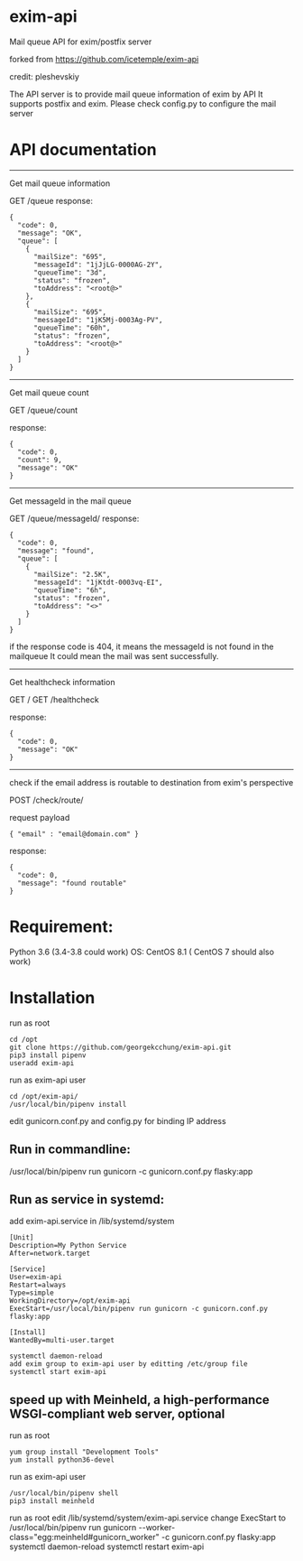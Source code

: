 # exim-api
Mail queue API for exim/postfix server

forked from https://github.com/icetemple/exim-api

credit: pleshevskiy 

The API server is to provide mail queue information of exim by API
It supports postfix and exim. Please check config.py to configure the mail server


# API documentation
---
Get mail queue information

GET /queue
response:
```
{
  "code": 0,
  "message": "OK",
  "queue": [
    {
      "mailSize": "695",
      "messageId": "1jJjLG-0000AG-2Y",
      "queueTime": "3d",
      "status": "frozen",
      "toAddress": "<root@>"
    },
    {
      "mailSize": "695",
      "messageId": "1jK5Mj-0003Ag-PV",
      "queueTime": "60h",
      "status": "frozen",
      "toAddress": "<root@>"
    }
  ]
}
```

---
Get mail queue count

GET /queue/count

response:
```
{
  "code": 0,
  "count": 9,
  "message": "OK"
}
```


---
Get messageId in the mail queue

GET /queue/messageId/<messageId>
response:

```
{
  "code": 0,
  "message": "found",
  "queue": [
    {
      "mailSize": "2.5K",
      "messageId": "1jKtdt-0003vq-EI",
      "queueTime": "6h",
      "status": "frozen",
      "toAddress": "<>"
    }
  ]
}
```
if the response code is 404, it means the messageId is not found in the mailqueue It could mean the mail was sent successfully.

---
Get healthcheck information

GET /
GET /healthcheck

response:
```
{
  "code": 0,
  "message": "OK"
}
```

---
check if the email address is routable to destination from exim's perspective

POST /check/route/

request payload
```
{ "email" : "email@domain.com" }
```

response:
```
{
  "code": 0,
  "message": "found routable"
}
```

# Requirement:
Python 3.6 (3.4-3.8 could work)
OS: CentOS 8.1 ( CentOS 7 should also work)

# Installation 
run as root
```
cd /opt
git clone https://github.com/georgekcchung/exim-api.git
pip3 install pipenv
useradd exim-api
```

run as exim-api user
```
cd /opt/exim-api/
/usr/local/bin/pipenv install
```

edit gunicorn.conf.py and config.py for binding IP address

## Run in commandline:
/usr/local/bin/pipenv run gunicorn -c gunicorn.conf.py flasky:app

## Run as service in systemd:

add exim-api.service in /lib/systemd/system
```
[Unit]
Description=My Python Service
After=network.target

[Service]
User=exim-api
Restart=always
Type=simple
WorkingDirectory=/opt/exim-api
ExecStart=/usr/local/bin/pipenv run gunicorn -c gunicorn.conf.py flasky:app

[Install]
WantedBy=multi-user.target
```

```
systemctl daemon-reload
add exim group to exim-api user by editting /etc/group file
systemctl start exim-api
```
## speed up with Meinheld,  a high-performance WSGI-compliant web server, optional
run as root
```
yum group install "Development Tools"
yum install python36-devel
```
run as exim-api user
```
/usr/local/bin/pipenv shell
pip3 install meinheld
```
run as root
edit /lib/systemd/system/exim-api.service
change ExecStart to
/usr/local/bin/pipenv run gunicorn --worker-class="egg:meinheld#gunicorn_worker" -c gunicorn.conf.py flasky:app
systemctl daemon-reload
systemctl restart exim-api

